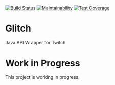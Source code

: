 [![Build Status](https://travis-ci.com/stachu540/Glitch.svg)](https://travis-ci.com/stachu540/Glitch)
[![Maintainability](https://api.codeclimate.com/v1/badges/64d5418e82673e076bc6/maintainability)](https://codeclimate.com/github/GlitchLib/glitch/maintainability)
[![Test Coverage](https://api.codeclimate.com/v1/badges/64d5418e82673e076bc6/test_coverage)](https://codeclimate.com/github/GlitchLib/glitch/test_coverage)

# Glitch
Java API Wrapper for Twitch

# Work in Progress
This project is working in progress. 